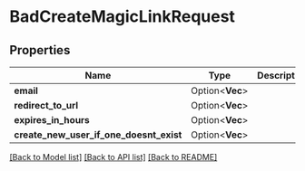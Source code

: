# BadCreateMagicLinkRequest

## Properties

Name | Type | Description | Notes
------------ | ------------- | ------------- | -------------
**email** | Option<**Vec<String>**> |  | [optional]
**redirect_to_url** | Option<**Vec<String>**> |  | [optional]
**expires_in_hours** | Option<**Vec<String>**> |  | [optional]
**create_new_user_if_one_doesnt_exist** | Option<**Vec<String>**> |  | [optional]

[[Back to Model list]](../README.md#documentation-for-models) [[Back to API list]](../README.md#documentation-for-api-endpoints) [[Back to README]](../README.md)



